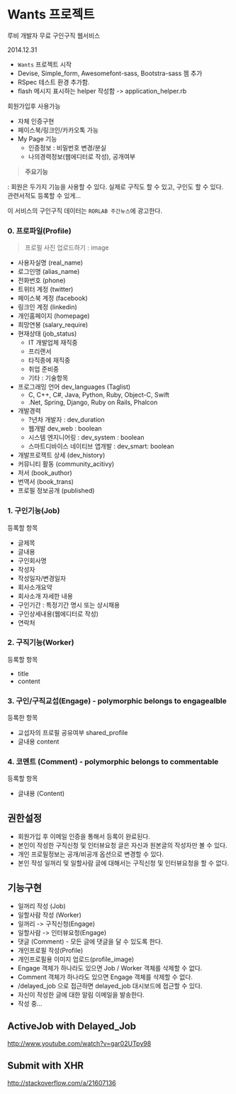 # Wants 프로젝트

루비 개발자 무료 구인구직 웹서비스

2014.12.31

* `Wants` 프로젝트 시작
* Devise, Simple_form, Awesomefont-sass, Bootstra-sass 젬 추가
* RSpec 테스트 환경 추가함.
* flash 메시지 표시하는 helper 작성함 -> application_helper.rb

회원가입후 사용가능

* 자체 인증구현
* 페이스북/링크인/카카오톡 가능
* My Page 기능
  * 인증정보 : 비밀번호 변경/분실
  * 나의경력정보(웹에디터로 작성), 공개여부


> **주요기능**

: 회원은 두가지 기능을 사용할 수 있다. 실제로 구직도 할 수 있고, 구인도 할 수 있다. 관련서적도 등록할 수 있게...

이 서비스의 구인구직 데이터는 `RORLAB 주간뉴스`에 광고한다.


### 0. 프로파일(Profile)

> 프로필 사진 업로드하기 : image

* 사용자실명 (real_name)
* 로그인명 (alias_name)
* 전화번호 (phone)
* 트위터 계정 (twitter)
* 페이스북 계정 (facebook)
* 링크인 계정 (linkedin)
* 개인홈페이지 (homepage)
* 희망연봉 (salary_require)
* 현재상태 (job_status)
  * IT 개발업체 재직중
  * 프리랜서
  * 타직종에 재직중
  * 취업 준비중
  * 기타 : 기술항목
* 프로그래밍 언어 dev_languages (Taglist)
  * C, C++, C#, Java, Python, Ruby, Object-C, Swift
  * .Net, Spring, Django, Ruby on Rails, Phalcon
* 개발경력
  * ?년차 개발자 : dev_duration
  * 웹개발 dev_web : boolean
  * 시스템 엔지니어링 : dev_system : boolean
  * 스마트디바이스 네이티브 앱개발 : dev_smart: boolean
* 개발프로잭트 상세  (dev_history)
* 커뮤니티 활동 (community_acitivy)
* 저서 (book_author)
* 번역서 (book_trans)
* 프로필 정보공개 (published)

### 1. 구인기능(Job)

등록할 항목

* 글제목
* 글내용
* 구인회사명
* 작성자
* 작성일자/변경일자
* 회사소개요약
* 회사소개 자세한 내용
* 구인기간 : 특정기간 명시 또는 상시채용
* 구인상세내용(웹에디터로 작성)
* 연락처


### 2. 구직기능(Worker)

등록할 항목
* title
* content

### 3. 구인/구직교섭(Engage) - polymorphic belongs to engagealble

등록한 항목

* 교섭자의 프로필 공유여부 shared_profile
* 글내용 content

### 4. 코멘트 (Comment) - polymorphic belongs to commentable

등록할 항목

* 글내용 (Content)


## 권한설정

* 회원가입 후 이메일 인증을 통해서 등록이 완료된다. 
* 본인이 작성한 구직신청 및 인터뷰요청 글은 자신과 원본글의 작성자만 볼 수 있다. 
* 개인 프로필정보는 공개/비공개 옵션으로 변경할 수 있다. 
* 본인 작성 일꺼리 및 일할사람 글에 대해서는 구직신청 및 인터뷰요청을 할 수 없다. 


## 기능구현

* 일꺼리 작성 (Job)
* 일할사람 작성 (Worker)
* 일꺼리 -> 구직신청(Engage)
* 일할사람 -> 인터뷰요청(Engage)
* 댓글 (Comment) - 모든 글에 댓글을 달 수 있도록 한다. 
* 개인프로필 작성(Profile)
* 개인프로필용 이미지 업로드(profile_image)
* Engage 객체가 하나라도 있으면 Job / Worker 객체를 삭제할 수 없다.
* Comment 객체가 하나라도 있으면 Engage 객체를 삭제할 수 없다. 
* /delayed_job 으로 접근하면 delayed_job 대시보드에 접근할 수 있다. 
* 자신이 작성한 글에 대한 알림 이메일을 발송한다. 
* 작성 중...

## ActiveJob with Delayed_Job
http://www.youtube.com/watch?v=gar02UTpy98


## Submit with XHR
http://stackoverflow.com/a/21607136
  